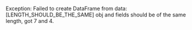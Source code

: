 Exception: Failed to create DataFrame from data: [LENGTH_SHOULD_BE_THE_SAME] obj and fields should be of the same length, got 7 and 4.
